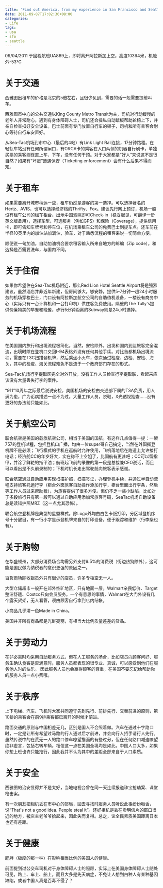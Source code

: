 ```yaml
---
title: 'Find out America, from my experience in San Francisco and Seattle'
date: 2011-09-07T17:02:36+08:00
categories:
- Life
tags:
- usa
- sfo
- seattle
---
```


09/04/2011
于回程航班UA889上，即将离开阿拉斯加上空，高度10364米，机舱外-53℃

# 关于交通
西雅图出租车的价格是北京的5倍左右，且很少见到，需要的话一般需要提前叫车。

西雅图市中心的公共交通以King County Metro Transit为主，司机对行动缓慢的老年人非常耐心，遇到有身体障碍人士，司机还会操纵自动踏板帮助轮椅上下，并亲自检查扣好安全设备。巴士前面有专门放置自行车的架子，司机和所有乘客会耐心等待自行车安置好。
<!--more-->
从Sea-Tac机场到市中心（最后的4站）有Link Light Rail连接，17分钟路程。在轻轨车站没有任何所谓闸口，有ORCA卡的乘客在入口两侧的机器自行刷卡，单独买票的乘客则径直上车、下车，没有任何干预。对于大家都是“好人”来说这不是很自然？如果有“坏蛋”遭遇保安（Ticketing enforcement）会有什么后果不得而知。

# 关于租车
如果需要离开城市稍远一些，租车仍然是游客的第一选择。可以选择著名的Hertz、AVIS，也可以选择经济档的Thrifty、Fox。建议先行网上预订，机场一般设有租车公司的租车柜台，出示中国驾照即可Check-in（稳妥起见，可翻译一份英文版备用），选择车型，可选服务（例如GPS）和保险（Coverage），提供信用卡，即可告知车牌号和停车位，在机场乘租车公司的免费巴士到提车点。还车前在半径10英里内的加油站加满油，验车，对于熟悉流程的租客来说一切简单方便。

顺便说一句加油，自助加油机会要求租客输入所来自地方的邮编（Zip code），和选择是否需要洗车，与国内不同。

# 关于住宿
如果你希望住在Sea-Tac机场附近，那么Red Lion Hotel Seattle Airport将是强烈建议，虽然酒店并非近年新建，但房间够大，够安静，提供5-7分钟一趟24小时服务的机场穿梭巴士，门口设有阿拉斯加航空公司的自助值机设备，一楼设有商务中心（实际只有一台计算机和一台打印机）供住客免费使用。隔壁的The Tully's提供价廉物美的早餐和晚餐，步行5分钟距离的Subway则是24小时选择。

# 关于机场流程
在美国国内旅行和出境流程极简化，当然，安检除外。出发和国内到达旅客完全混流，出境时除在登机口交回I-94表格外没有任何其他手续。对比首都机场出境流程，需要在T3C扫描登机牌，然后乘坐小火车，依次通过检疫、边检、安检、海关，其中的检疫、海关流程难免不是流于一个政府部门存在的形式。

Sea-Tac机场行李提取区完全对外开放，没有工作人员检查行李提取联，看起来应该没有大量丢失行李的案件。

“911”10周年之际最后说说安检，美国机场的安检由交通部下属的TSA负责，用人满为患，广为诟病描述一点不为过。大量工作人员，脱鞋，X光透视抽查……没有更好的办法前只能如此。

# 关于航空公司
联合航空是美国的载旗航空公司，相当于美国的国航。有这样几点值得一提：一架757的登机过程，包括登机口广播，均由一位super哥自己搞定，当然在外国撕登机牌不是必须；飞行模式的手机在巡航时允许使用，飞机落地后在跑道上允许接打电话；经济舱CC的年岁好大，实在称不上空姐了，比国航有更甚吧；CC可以留指甲，并涂了鲜艳的指甲油；航班起飞前的录像的第一段是总裁兼CEO说话，而且可以看出是不久前录制的；下机时机长走出驾驶舱向旅客表示感谢。

联合航空通过自助应用实现扫描护照，扫描签证，办理登机手续，并通过半自动流程支持旅客托运行李（柜台外面旅客自助操作添加行李，柜台里面出行李条，然后等工作人员过来帮助栓），为旅客提供了很多方便。但仍不乏一些小缺陷，比如对于多段旅行只有第一段可以通过自助应用添加常旅客号码，SeaTac机场自助设备总是读错护照MRZ（这一点尤其恐怖）。

联合航空登机牌是典型的星盟样式，除Logo外均由白色卡纸打印，分区域登机序号十分醒目，有一行小字显示登机牌来自的打印设备，便于跟踪和维护（行李条也有）。

# 关于购物
在华盛顿州，大部分消费场合均需另外支付9.5%的消费税（街边热狗除外），这可能是国民做为纳税者的意识更强的原因之一。

百货商场除收银员外只有很少的店员，许多专柜空无一人。

大型仓储超市一般开在郊外空旷地区，只有地面一层。Walmart亲民低价、Target整洁舒适、Costco只向会员服务。一个有意思的事情，Walmart在大门外设有几个露天货架，无人看管，须由顾客自行拿到店内结帐。

小商品几乎清一色Made in China。

美国并非所有商品都是光鲜亮丽，有相当大比例质量差差的货品。

# 关于劳动力
在非必需时均采用自助服务方式，但在人工服务的场合，比如店员向顾客问好、服务生确认食客是否满意时，服务人员都表现的很专业、真诚，可以感受到他们在服务他人时的快乐。
因此服务人员也会赢得顾客的尊重，在美国不要忘记给帮助你的服务人员一点小费哦。

# 关于秩序
上下电梯、汽车、飞机时大家共同遵守先到先行、前排先行、交替前进的原则，第10排的乘客会在前9排乘客都已离开的时候才前进。

路面交通的原则与中国相差无几，区别是国人不会照着做。汽车在通过十字路口时，一定是让所有希望过马路的行人通过后才前进，并会向行人招手请行人先行。虽然传说中的在荒无一人的路口停车嘹望描画的有些过分，但在任何路口减速嘹望绝非虚言，包括右转车辆，相信这一点在美国全境均是如此。中国人口太多，如果你想上班也许只能抢行，因此我并不认为其中的差距全部来自于人口素质。

# 关于安全
西雅图的治安显得并不是太好，当地电视台曾在同一天连续报道珠宝抢劫案、课堂枪击案。

有一次朋友把相机丢在市中心的邮局，回去寻找时服务人员听说此事纷纷咂舌，说“That's not a good idea. People steal it”。还好相机是丢在卖明信片的窗口很近的地方，被店主老爷爷拾起来，因此失而复得。总之，论全民素质美国距离日本也还有差距。

# 关于健康
肥胖（极度的那一种）在影响相当比例的美国人的健康。

前面提到过公交车司机对于身体障碍人士的照顾，实际上在美国身体障碍人士随处可见，路上、车上、船上，而且大多是先天病症，不免让人想到白种人有某种基因缺陷，或者中国人真是百毒不侵了？
